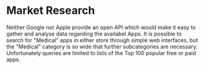 # Market Research


Neither Google nor Apple provide an open API which would make it easy to gather and analyse data regarding the availabel Apps. It is possible to search for "Medical" apps in either store through simple web interfaces, but the "Medical" category is so wide that further subcategories are necessary. Unfortunately queries are limited to lists of the Top 100 popular free or paid apps. 


